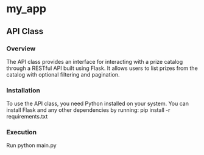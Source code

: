 # my_app

## API Class

### Overview
The API class provides an interface for interacting with a prize catalog through a RESTful API built using Flask. It allows users to list prizes from the catalog with optional filtering and pagination.

### Installation
To use the API class, you need Python installed on your system. You can install Flask and any other dependencies by running: pip install -r requirements.txt

### Execution
Run python main.py
